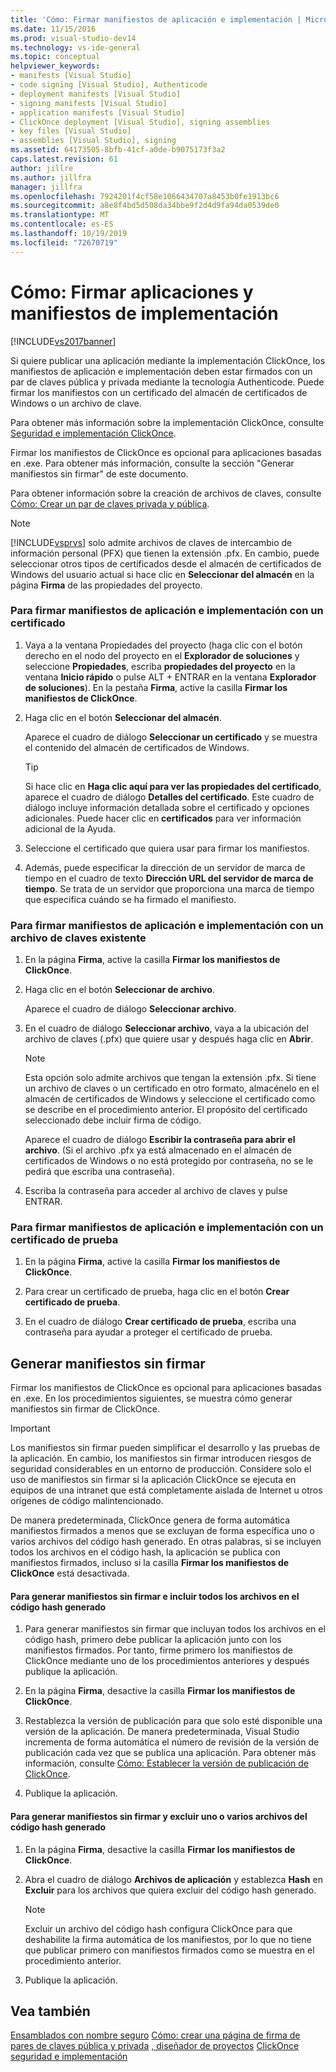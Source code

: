 ```yaml
---
title: 'Cómo: Firmar manifiestos de aplicación e implementación | Microsoft Docs'
ms.date: 11/15/2016
ms.prod: visual-studio-dev14
ms.technology: vs-ide-general
ms.topic: conceptual
helpviewer_keywords:
- manifests [Visual Studio]
- code signing [Visual Studio], Authenticode
- deployment manifests [Visual Studio]
- signing manifests [Visual Studio]
- application manifests [Visual Studio]
- ClickOnce deployment [Visual Studio], signing assemblies
- key files [Visual Studio]
- assemblies [Visual Studio], signing
ms.assetid: 64173505-8bfb-41cf-a0de-b9075173f3a2
caps.latest.revision: 61
author: jillre
ms.author: jillfra
manager: jillfra
ms.openlocfilehash: 7924201f4cf58e1066434707a8453b0fe1913bc6
ms.sourcegitcommit: a8e8f4bd5d508da34bbe9f2d4d9fa94da0539de0
ms.translationtype: MT
ms.contentlocale: es-ES
ms.lasthandoff: 10/19/2019
ms.locfileid: "72670719"
---
```

# <a name="how-to-sign-application-and-deployment-manifests"></a>Cómo: Firmar aplicaciones y manifiestos de implementación
[!INCLUDE[vs2017banner](../includes/vs2017banner.md)]

Si quiere publicar una aplicación mediante la implementación ClickOnce, los manifiestos de aplicación e implementación deben estar firmados con un par de claves pública y privada mediante la tecnología Authenticode. Puede firmar los manifiestos con un certificado del almacén de certificados de Windows o un archivo de clave.

 Para obtener más información sobre la implementación ClickOnce, consulte [Seguridad e implementación ClickOnce](../deployment/clickonce-security-and-deployment.md).

 Firmar los manifiestos de ClickOnce es opcional para aplicaciones basadas en .exe. Para obtener más información, consulte la sección "Generar manifiestos sin firmar" de este documento.

 Para obtener información sobre la creación de archivos de claves, consulte [Cómo: Crear un par de claves privada y pública](https://msdn.microsoft.com/library/05026813-f3bd-4d7c-9e0b-fc588eb3d114).

> [!NOTE]
> [!INCLUDE[vsprvs](../includes/vsprvs-md.md)] solo admite archivos de claves de intercambio de información personal (PFX) que tienen la extensión .pfx. En cambio, puede seleccionar otros tipos de certificados desde el almacén de certificados de Windows del usuario actual si hace clic en **Seleccionar del almacén** en la página **Firma** de las propiedades del proyecto.

### <a name="to-sign-application-and-deployment-manifests-using-a-certificate"></a>Para firmar manifiestos de aplicación e implementación con un certificado

1. Vaya a la ventana Propiedades del proyecto (haga clic con el botón derecho en el nodo del proyecto en el **Explorador de soluciones** y seleccione **Propiedades**, escriba **propiedades del proyecto** en la ventana **Inicio rápido** o pulse ALT + ENTRAR en la ventana **Explorador de soluciones**). En la pestaña **Firma**, active la casilla **Firmar los manifiestos de ClickOnce**.

2. Haga clic en el botón **Seleccionar del almacén**.

     Aparece el cuadro de diálogo **Seleccionar un certificado** y se muestra el contenido del almacén de certificados de Windows.

    > [!TIP]
    > Si hace clic en **Haga clic aquí para ver las propiedades del certificado**, aparece el cuadro de diálogo **Detalles del certificado**. Este cuadro de diálogo incluye información detallada sobre el certificado y opciones adicionales. Puede hacer clic en **certificados** para ver información adicional de la Ayuda.

3. Seleccione el certificado que quiera usar para firmar los manifiestos.

4. Además, puede especificar la dirección de un servidor de marca de tiempo en el cuadro de texto **Dirección URL del servidor de marca de tiempo**. Se trata de un servidor que proporciona una marca de tiempo que especifica cuándo se ha firmado el manifiesto.

### <a name="to-sign-application-and-deployment-manifests-using-an-existing-key-file"></a>Para firmar manifiestos de aplicación e implementación con un archivo de claves existente

1. En la página **Firma**, active la casilla **Firmar los manifiestos de ClickOnce**.

2. Haga clic en el botón **Seleccionar de archivo**.

     Aparece el cuadro de diálogo **Seleccionar archivo**.

3. En el cuadro de diálogo **Seleccionar archivo**, vaya a la ubicación del archivo de claves (.pfx) que quiere usar y después haga clic en **Abrir**.

    > [!NOTE]
    > Esta opción solo admite archivos que tengan la extensión .pfx. Si tiene un archivo de claves o un certificado en otro formato, almacénelo en el almacén de certificados de Windows y seleccione el certificado como se describe en el procedimiento anterior. El propósito del certificado seleccionado debe incluir firma de código.

     Aparece el cuadro de diálogo **Escribir la contraseña para abrir el archivo**. (Si el archivo .pfx ya está almacenado en el almacén de certificados de Windows o no está protegido por contraseña, no se le pedirá que escriba una contraseña).

4. Escriba la contraseña para acceder al archivo de claves y pulse ENTRAR.

### <a name="to-sign-application-and-deployment-manifests-using-a-test-certificate"></a>Para firmar manifiestos de aplicación e implementación con un certificado de prueba

1. En la página **Firma**, active la casilla **Firmar los manifiestos de ClickOnce**.

2. Para crear un certificado de prueba, haga clic en el botón **Crear certificado de prueba**.

3. En el cuadro de diálogo **Crear certificado de prueba**, escriba una contraseña para ayudar a proteger el certificado de prueba.

## <a name="generating-unsigned-manifests"></a>Generar manifiestos sin firmar
 Firmar los manifiestos de ClickOnce es opcional para aplicaciones basadas en .exe. En los procedimientos siguientes, se muestra cómo generar manifiestos sin firmar de ClickOnce.

> [!IMPORTANT]
> Los manifiestos sin firmar pueden simplificar el desarrollo y las pruebas de la aplicación. En cambio, los manifiestos sin firmar introducen riesgos de seguridad considerables en un entorno de producción. Considere solo el uso de manifiestos sin firmar si la aplicación ClickOnce se ejecuta en equipos de una intranet que está completamente aislada de Internet u otros orígenes de código malintencionado.

 De manera predeterminada, ClickOnce genera de forma automática manifiestos firmados a menos que se excluyan de forma específica uno o varios archivos del código hash generado. En otras palabras, si se incluyen todos los archivos en el código hash, la aplicación se publica con manifiestos firmados, incluso si la casilla **Firmar los manifiestos de ClickOnce** está desactivada.

#### <a name="to-generate-unsigned-manifests-and-include-all-files-in-the-generated-hash"></a>Para generar manifiestos sin firmar e incluir todos los archivos en el código hash generado

1. Para generar manifiestos sin firmar que incluyan todos los archivos en el código hash, primero debe publicar la aplicación junto con los manifiestos firmados. Por tanto, firme primero los manifiestos de ClickOnce mediante uno de los procedimientos anteriores y después publique la aplicación.

2. En la página **Firma**, desactive la casilla **Firmar los manifiestos de ClickOnce**.

3. Restablezca la versión de publicación para que solo esté disponible una versión de la aplicación. De manera predeterminada, Visual Studio incrementa de forma automática el número de revisión de la versión de publicación cada vez que se publica una aplicación. Para obtener más información, consulte [Cómo: Establecer la versión de publicación de ClickOnce](../deployment/how-to-set-the-clickonce-publish-version.md).

4. Publique la aplicación.

#### <a name="to-generate-unsigned-manifests-and-exclude-one-or-more-files-from-the-generated-hash"></a>Para generar manifiestos sin firmar y excluir uno o varios archivos del código hash generado

1. En la página **Firma**, desactive la casilla **Firmar los manifiestos de ClickOnce**.

2. Abra el cuadro de diálogo **Archivos de aplicación** y establezca **Hash** en **Excluir** para los archivos que quiera excluir del código hash generado.

    > [!NOTE]
    > Excluir un archivo del código hash configura ClickOnce para que deshabilite la firma automática de los manifiestos, por lo que no tiene que publicar primero con manifiestos firmados como se muestra en el procedimiento anterior.

3. Publique la aplicación.

## <a name="see-also"></a>Vea también
 [Ensamblados con nombre seguro](https://msdn.microsoft.com/library/d4a80263-f3e0-4d81-9b61-f0cbeae3797b) [Cómo: crear una página de firma de pares de claves pública y privada](https://msdn.microsoft.com/library/05026813-f3bd-4d7c-9e0b-fc588eb3d114) [, diseñador de proyectos](../ide/reference/signing-page-project-designer.md) [ClickOnce seguridad e implementación](../deployment/clickonce-security-and-deployment.md)
